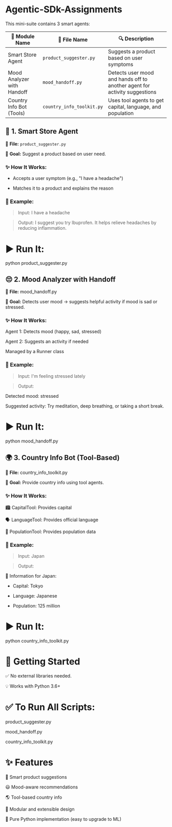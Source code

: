 # Agentic-SDk-Assignments

This mini-suite contains 3 smart agents:

| 🧠 Module Name              | 📄 File Name              | 🔍 Description |
|----------------------------|---------------------------|----------------|
| Smart Store Agent          | `product_suggester.py`    | Suggests a product based on user symptoms |
| Mood Analyzer with Handoff | `mood_handoff.py`         | Detects user mood and hands off to another agent for activity suggestions |
| Country Info Bot (Tools)   | `country_info_toolkit.py` | Uses tool agents to get capital, language, and population |


## 🧪 1. Smart Store Agent

📁 **File:** `product_suggester.py` 

🎯 **Goal:** Suggest a product based on user need.

### ✨ How It Works:
- Accepts a user symptom (e.g., "I have a headache")
 
- Matches it to a product and explains the reason

### 🧠 Example:

> Input: I have a headache

> Output: I suggest you try Ibuprofen. It helps relieve headaches by reducing inflammation.

# ▶️ Run It:

python product_suggester.py

## 😔 2. Mood Analyzer with Handoff

📁 **File:** mood_handoff.py

🎯 **Goal:** Detects user mood → suggests helpful activity if mood is sad or stressed.

### ✨ How It Works:

Agent 1: Detects mood (happy, sad, stressed)

Agent 2: Suggests an activity if needed

Managed by a Runner class

### 🧠 Example:

> Input: I'm feeling stressed lately
 
> Output:

  Detected mood: stressed
  
  Suggested activity: Try meditation, deep breathing, or taking a short break.

# ▶️ Run It:

python mood_handoff.py

## 🌍 3. Country Info Bot (Tool-Based)

📁 **File:** country_info_toolkit.py

🎯 **Goal:**  Provide country info using tool agents.

### ✨ How It Works:

🏙️ CapitalTool: Provides capital

🗣️ LanguageTool: Provides official language

👥 PopulationTool: Provides population data

### 🧠 Example:

> Input: Japan

> Output:

  📌 Information for Japan:
  
  - Capital: Tokyo

  - Language: Japanese
 
  - Population: 125 million


# ▶️ Run It:

python country_info_toolkit.py

# 🚀 Getting Started

✅ No external libraries needed.

💡 Works with Python 3.6+

# ✅ To Run All Scripts:

 product_suggester.py
 
mood_handoff.py

country_info_toolkit.py

# ✨ Features

💊 Smart product suggestions

😃 Mood-aware recommendations

🌎 Tool-based country info

🔄 Modular and extensible design

🧠 Pure Python implementation (easy to upgrade to ML)





